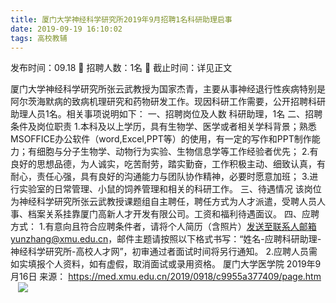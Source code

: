 ```yaml
---
title: 厦门大学神经科学研究所2019年9月招聘1名科研助理启事
date: 2019-09-19 16:10:02
tags: 高校教辅
---
```

发布时间：09.18   🌟   招聘人数：1名   🌈   截止时间：详见正文
<!-- more -->
厦门大学神经科学研究所张云武教授为国家杰青，主要从事神经退行性疾病特别是阿尔茨海默病的致病机理研究和药物研发工作。现因科研工作需要，公开招聘科研助理人员1名。相关事项说明如下：
一、招聘岗位及人数
科研助理，1名
二、招聘条件及岗位职责
1.本科及以上学历，具有生物学、医学或者相关学科背景；熟悉MSOFFICE办公软件（word,Excel,PPT等）的使用，有一定的写作和PPT制作能力；有细胞与分子生物学、动物行为实验、生物信息学等工作经验者优先；
2.有良好的思想品德，为人诚实，吃苦耐劳，踏实勤奋，工作积极主动、细致认真，有耐心，责任心强，具有良好的沟通能力与团队协作精神，必要时愿意加班；
3.进行实验室的日常管理、小鼠的饲养管理和相关的科研工作。
三、待遇情况
该岗位为神经科学研究所张云武教授课题组自主聘任，聘任方式为人才派遣，受聘人员人事、档案关系挂靠厦门高新人才开发有限公司。工资和福利待遇面议。
四、应聘方式：
1.有意向且符合应聘条件者，请将个人简历（含照片）发送至联系人邮箱yunzhang@xmu.edu.cn，邮件主题请按照以下格式书写：“姓名-应聘科研助理-神经科学研究所-高校人才网”，初审通过者面试时间将另行通知。
2.应聘人员需如实填报个人资料，如有虚假，取消面试或录用资格。
厦门大学医学院
2019年9月16日
来源：
https://med.xmu.edu.cn/2019/0918/c9955a377409/page.htm
 
 ![](https://cdn.weiweiblog.cn/20181015134814.png)